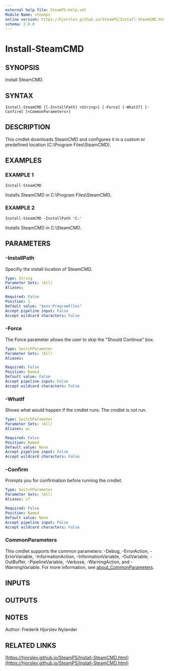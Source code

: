 ```yaml
---
external help file: SteamPS-help.xml
Module Name: steamps
online version: https://hjorslev.github.io/SteamPS/Install-SteamCMD.html
schema: 2.0.0
---
```


# Install-SteamCMD

## SYNOPSIS
Install SteamCMD.

## SYNTAX

```
Install-SteamCMD [[-InstallPath] <String>] [-Force] [-WhatIf] [-Confirm] [<CommonParameters>]
```

## DESCRIPTION
This cmdlet downloads SteamCMD and configures it in a custom or
predefined location (C:\Program Files\SteamCMD).

## EXAMPLES

### EXAMPLE 1
```
Install-SteamCMD
```

Installs SteamCMD in C:\Program Files\SteamCMD.

### EXAMPLE 2
```
Install-SteamCMD -InstallPath 'C:'
```

Installs SteamCMD in C:\SteamCMD.

## PARAMETERS

### -InstallPath
Specifiy the install location of SteamCMD.

```yaml
Type: String
Parameter Sets: (All)
Aliases:

Required: False
Position: 1
Default value: "$env:ProgramFiles"
Accept pipeline input: False
Accept wildcard characters: False
```

### -Force
The Force parameter allows the user to skip the "Should Continue" box.

```yaml
Type: SwitchParameter
Parameter Sets: (All)
Aliases:

Required: False
Position: Named
Default value: False
Accept pipeline input: False
Accept wildcard characters: False
```

### -WhatIf
Shows what would happen if the cmdlet runs.
The cmdlet is not run.

```yaml
Type: SwitchParameter
Parameter Sets: (All)
Aliases: wi

Required: False
Position: Named
Default value: None
Accept pipeline input: False
Accept wildcard characters: False
```

### -Confirm
Prompts you for confirmation before running the cmdlet.

```yaml
Type: SwitchParameter
Parameter Sets: (All)
Aliases: cf

Required: False
Position: Named
Default value: None
Accept pipeline input: False
Accept wildcard characters: False
```

### CommonParameters
This cmdlet supports the common parameters: -Debug, -ErrorAction, -ErrorVariable, -InformationAction, -InformationVariable, -OutVariable, -OutBuffer, -PipelineVariable, -Verbose, -WarningAction, and -WarningVariable. For more information, see [about_CommonParameters](http://go.microsoft.com/fwlink/?LinkID=113216).

## INPUTS

## OUTPUTS

## NOTES
Author: Frederik Hjorslev Nylander

## RELATED LINKS

[https://hjorslev.github.io/SteamPS/Install-SteamCMD.html](https://hjorslev.github.io/SteamPS/Install-SteamCMD.html)

